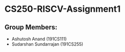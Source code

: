 # CS250-RISCV-Assignment1

## Group Members:
  - Ashutosh Anand (191CS111)
  - Sudarshan Sundarrajan (191CS255)
